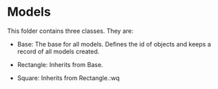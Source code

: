 # Models





This folder contains three classes. They are:

 - Base: The base for all models. Defines the id of objects and keeps a record of all models created.

 - Rectangle: Inherits from Base.

 - Square: Inherits from Rectangle.:wq


